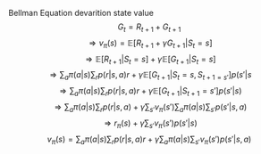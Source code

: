 Bellman Equation devarition
state value
$$G_{t} = R_{t+1}+ G_{t+1}$$
$$\Rightarrow v_{\pi}(s) = \mathbb{E}\Big[R_{t+1}+\gamma G_{t+1}\vert S_{t} = s\Big]$$
$$\Rightarrow \mathbb{E} \Big[R_{t+1}\vert S_{t}=s\Big]+\gamma\mathbb{E}\Big[G_{t+1}\vert S_{t}=s\Big]$$
$$\Rightarrow \sum_a\pi(a\vert s) \sum_rp(r\vert s,a)r + \gamma\mathbb{E}\Big[G_{t+1}\vert S_{t}=s,S_{t+1=s'}\Big]p(s'\vert s$$
$$\Rightarrow \sum_a\pi(a|s)\sum_r p(r|s,a)r +γ\mathbb{E}\Big[G_{t+1}|S_{t+1}=s'\Big]p(s'|s)$$
$$\Rightarrow\sum_a\pi(a\vert s)\sum_rp(r\vert s,a)+\gamma\sum_{s'}v_{\pi}(s')\sum_a\pi(a\vert s)\sum_{s'}p(s'\vert s,a)$$
$$\Rightarrow r_{\pi}(s)+\gamma\sum_{s'}v_{\pi}(s')p(s'\vert s)$$
$$v_{\pi}(s)=\sum_a \pi(a\vert s)\sum_r  p(r\vert s,a)r+\gamma \sum_a \pi(a\vert s)\sum_{s'}v_{\pi}(s')p(s'\vert s,a)$$




<!--stackedit_data:
eyJoaXN0b3J5IjpbNTc3NTk3MjE2LDEyMTcxNzU4MTgsLTc1Nj
A5MTEzNCwyMDE4NDg1MzYwLC0zMjA1Nzg3NzcsMzE1MDc5ODQ3
XX0=
-->